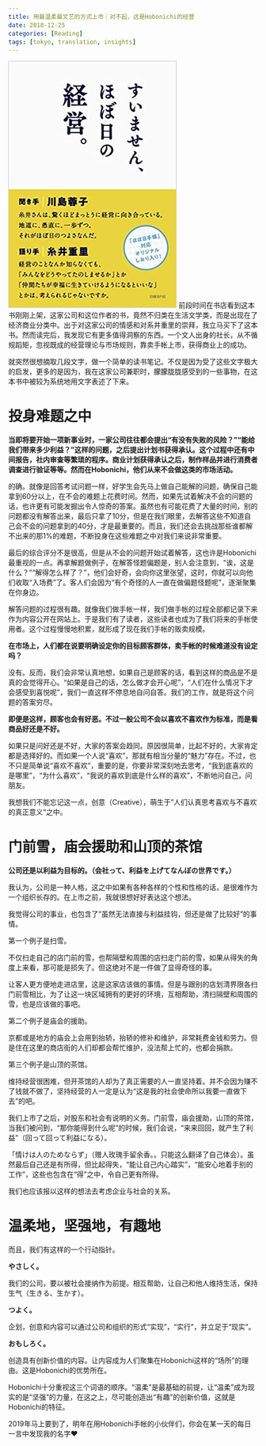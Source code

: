 ```yaml
---
title: 用最温柔最文艺的方式上市｜对不起，这是Hobonichi的经营
date: 2018-12-25
categories: [Reading]
tags: [tokyo, translation, insights]
---
```


![hobonichi](/assets/img/postimg/hobonichi/cover.jpg)
前段时间在书店看到这本书刚刚上架，这家公司和这位作者的书，竟然不归类在生活文学类，而是出现在了经济商业分类中。出于对这家公司的情感和对系井重里的崇拜，我立马买下了这本书。然而读完后，我发现它有更多值得洞察的东西。一个文人出身的社长，从不循规蹈矩，忽视既成的经营理论与市场规则，靠卖手帐上市，获得商业上的成功。

就突然很想摘取几段文字，做一个简单的读书笔记。不仅是因为受了这些文字极大的启发，更多的是因为，我在这家公司兼职时，朦朦胧胧感受到的一些事物，在这本书中被较为系统地用文字表述了下来。

# 投身难题之中

**当即将要开始一项新事业时，一家公司往往都会提出“有没有失败的风险？”“能给我们带来多少利益？”这样的问题，之后提出计划书获得承认。这个过程中还有中间报告，社内审查等繁琐的程序。商业计划获得承认之后，制作样品并进行消费者调查进行验证等等。然而在Hobonichi，他们从来不会做这类的市场活动。**

的确。就像是回答考试问题一样，好学生会先马上做自己能解的问题，确保自己能拿到60分以上，在不会的难题上花费时间。然而，如果先试着解决不会的问题的话，也许更有可能发掘出令人惊奇的答案。虽然也有可能花费了大量的时间，别的问题都没有解答出来，最后只拿了10分，但是在我们眼里，去解答这些不知道自己会不会的问题拿到的40分，才是最重要的。而且，我们还会去挑战那些谁都解不出来的那1%的难题，不断投身在这些难题之中对我们来说非常重要。

最后的综合评分不是很高，但是从不会的问题开始试着解答，这也许是Hobonichi最重视的一点。再拿解题做例子，在解答怪题偏题是，别人会注意到，“诶，这是什么？”“解得怎么样了？”，他们会好奇，会向你这里张望，这时，你就可以向他们收取“入场费”了。客人们会因为“有个奇怪的人一直在做偏题怪题呢”，逐渐聚集在你身边。

解答问题的过程很有趣。就像我们做手帐一样，我们做手帐的过程全部都记录下来作为内容公开在网站上。于是我们有了读者，这些读者也成为了我们将来的手帐使用者。这个过程慢慢地积累，就形成了现在我们手帐的贩卖规模。

**在市场上，人们都在说要明确设定你的目标顾客群体，卖手帐的时候难道没有设定吗？**

没有。反而，我们会非常认真地想，如果自己是顾客的话，看到这样的商品是不是真的会觉得开心。“如果是自己的话，怎么做才会开心呢”，“人们在什么情况下才会感受到喜悦呢”，我们一直这样不停息地自问自答。我们的工作，就是将这个问题的答案穷尽。

**即便是这样，顾客也会有好恶。不过一般公司不会以喜欢不喜欢作为标准，而是看商品好还是不好。**

如果只是问好还是不好，大家的答案会趋同。原因很简单，比起不好的，大家肯定都是选择好的。而如果一个人说“喜欢”，那就有相当分量的“魅力”存在。不过，也不只是简单说“喜欢不喜欢”，重要的是，你要非常深刻地去思考，“我到底喜欢的是哪里”，“为什么喜欢”，“我说的喜欢到底是什么样的喜欢”，不断地问自己，问朋友。

我想我们不能忘记这一点，创意（Creative），萌生于”人们认真思考喜欢与不喜欢的真正意义“之中。

# 门前雪，庙会援助和山顶的茶馆

**公司还是以利益为目标的。（会社って、利益を上げてなんぼの世界です。）**

我认为，公司是一种人格，这之中如果有各种各样的个性和性格的话，是很难作为一个组织长存的。在上市之前，我就很想好好表达这个想法。

我觉得公司的事业，也包含了”虽然无法直接与利益挂钩，但还是做了比较好”的事情。

第一个例子是扫雪。

不仅扫走自己的店门前的雪，也帮隔壁和周围的店扫走门前的雪，如果从得失的角度上来看，那可能是损失了。但这绝对不是一件做了显得奇怪的事。

让客人更方便地走进店里，这是这家店该做的事情。但是与跟别的店划清界限各扫门前雪相比，为了让这一块区域拥有的更好的环境，互相帮助，清扫隔壁和周围的雪，也是应该做的事吧。

第二个例子是庙会的援助。

京都或是地方的庙会上会用到抬轿，抬轿的修补和维护，非常耗费金钱和劳力。但是住在这里的商店街的人们却都会帮忙维护，没法帮上忙的，也都会捐款。

第三个例子是山顶的茶馆。

维持经营很困难，但开茶馆的人却为了真正需要的人一直坚持着。并不会因为赚不了钱就不做了，坚持经营的人一定是认为“这是我的社会使命所以我要一直做下去”的吧。

我们上市了之后，对股东和社会有说明的义务。门前雪，庙会援助，山顶的茶馆，当我们被问到，“那你能得到什么呢”的时候，我们会说，“来来回回，就产生了利益”（回って回って利益になる）。

「情けは人のためならず」（赠人玫瑰手留余香。。只能这么翻译了自己体会）。虽然最后自己还是有所得，但比起得失，“能让自己内心踏实”，“能安心地着手别的工作”，这些也包含在“得”之中，令自己更有所得。

我们也应该报以这样的想法去考虑企业与社会的关系。

# 温柔地，坚强地，有趣地

而且，我们有这样的一个行动指针。

**やさしく。**

我们的公司，要以被社会接纳作为前提。相互帮助，让自己和他人维持生活，保持生气（生きる、生かす）。

**つよく。**

企划，创意和内容可以通过公司和组织的形式“实现”，“实行”，并立足于“现实”。

**おもしろく。**

创造具有创新价值的内容。让内容成为人们聚集在Hobonichi这样的“场所”的理由。这是Hobonichi的优势所在。

Hobonichi十分重视这三个词语的顺序。“温柔”是最基础的前提，让“温柔”成为现实的是“坚强”的力量，在这之上，尽可能创造出“有趣”的创新价值，这就是Hobonichi的特征。

2019年马上要到了，明年在用Hobonichi手帐的小伙伴们，你会在某一天的每日一言中发现我的名字❤️
